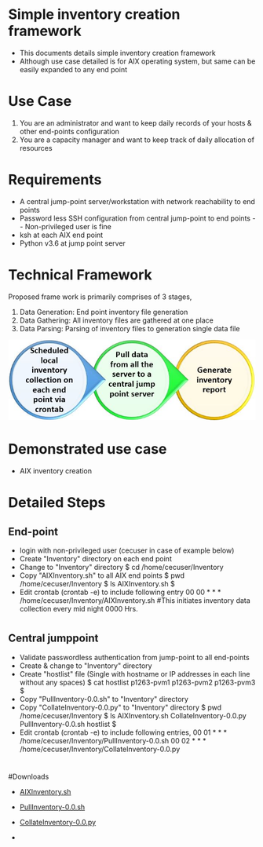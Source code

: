 # Simple inventory creation framework
- This documents details simple inventory creation framework
- Although use case detailed is for AIX operating system, but same can be easily expanded to any end point 
#
#
# Use Case
1. You are an administrator and want to keep daily records of your hosts & other end-points configuration
2. You are a capacity manager and want to keep track of daily allocation of resources
#
#
# Requirements
- A central jump-point server/workstation with network reachability to end points
- Password less SSH configuration from central jump-point to end points
  -- Non-privileged user is fine
- ksh at each AIX end point
- Python v3.6 at jump point server
#
#
# Technical Framework
Proposed frame work is primarily comprises of 3 stages,
1. Data Generation: End point inventory file generation
2. Data Gathering: All inventory files are gathered at one place
3. Data Parsing: Parsing of inventory files to generation single data file

![Alt text](https://github.com/lokeshbhatt/Simple-EndPoint-Inventory/blob/main/Inventory%20-%20how%20it%20works.JPG "Simple Inventory Creation - Technical Framework")
#
#
# Demonstrated use case
- AIX inventory creation
#
#
# Detailed Steps
## End-point
- login with non-privileged user (cecuser in case of example below)
- Create "Inventory" directory on each end point
- Change to "Inventory" directory
        $ cd /home/cecuser/Inventory
- Copy "AIXInventory.sh" to all AIX end points
        $ pwd
        /home/cecuser/Inventory
        $ ls
        AIXInventory.sh
        $
- Edit crontab (crontab -e) to include following entry
        00 00 * * * /home/cecuser/Inventory/AIXInventory.sh      #This initiates inventory data collection every mid night 0000 Hrs.
#
## Central jumppoint
- Validate passwordless authentication from jump-point to all end-points
- Create & change to "Inventory" directory
- Create "hostlist" file (Single with hostname or IP addresses in each line without any spaces)
      $ cat hostlist
      p1263-pvm1
      p1263-pvm2
      p1263-pvm3
      $
- Copy "PullInventory-0.0.sh" to "Inventory" directory
- Copy "CollateInventory-0.0.py" to "Inventory" directory
    $ pwd
    /home/cecuser/Inventory
    $ ls
    AIXInventory.sh          CollateInventory-0.0.py  PullInventory-0.0.sh     hostlist
    $
- Edit crontab (crontab -e) to include following entries,
    00 01 * * * /home/cecuser/Inventory/PullInventory-0.0.sh
    00 02 * * * /home/cecuser/Inventory/CollateInventory-0.0.py
#
#
#Downloads
- [AIXInventory.sh](https://github.com/lokeshbhatt/Simple-EndPoint-Inventory/blob/main/AIXInventory_0.0.ksh)
- [PullInventory-0.0.sh](https://github.com/lokeshbhatt/Simple-EndPoint-Inventory/blob/main/PullInventory-0.0.sh)
- [CollateInventory-0.0.py](https://github.com/lokeshbhatt/Simple-EndPoint-Inventory)

- 
    

        
        
      

